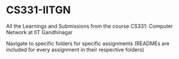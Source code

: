 # CS331-IITGN
All the Learnings and Submissions from the course CS331: Computer Network at IIT Gandhinagar

Navigate to specific folders for specific assignments (READMEs are included for every assignment in their respective folders)
